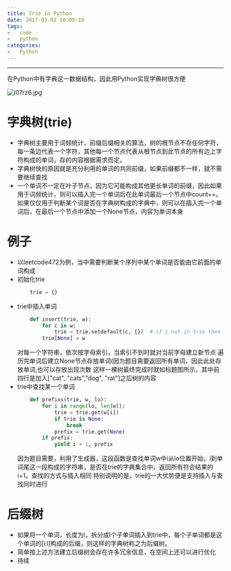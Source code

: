 ```yaml
---
title: Trie in Python
date: 2017-05-02 10:09:19
tags:
-	code
-	python
categories:
-	Python
---
```

***
在Python中有字典这一数据结构，因此用Python实现字典树很方便

<!--more-->

![i07rz6.jpg](https://s1.ax1x.com/2018/10/20/i07rz6.jpg)

# 字典树(trie)
-	字典树主要用于词频统计，前缀后缀相关的算法，树的根节点不存任何字符，每一条边代表一个字符，其他每一个节点代表从根节点到此节点的所有边上字符构成的单词，存的内容根据需求而定。
-	字典树快的原因就是充分利用的单词的共同前缀，如果前缀都不一样，就不需要继续查找
-	一个单词不一定在叶子节点，因为它可能构成其他更长单词的前缀，因此如果用于词频统计，则可以插入完一个单词后在此单词最后一个节点中count++。如果仅仅用于判断某个词是否在字典树构成的字典中，则可以在插入完一个单词后，在最后一个节点中添加一个None节点，内容为单词本身

# 例子
-	以leetcode472为例，当中需要判断某个序列中某个单词是否能由它前面的单词构成
-	初始化trie
	```Python
		trie = {}
	```
-	trie中插入单词
	```Python
		def insert(trie, w):
			for c in w:
				trie = trie.setdefault(c, {})  # if c not in trie then set trie[c]={}
			trie[None] = w
	```
	对每一个字符串，依次按字母索引，当索引不到时就对当前字母建立新节点
	遍历完单词后建立None节点存放单词(因为题目需要返回所有单词，因此此处存放单词,也可以存放出现次数
	这样一棵树最终完成时就如标题图所示，其中前四行是加入["cat", "cats","dog", "rat"]之后树的内容
-	trie中查找某一个单词
	```Python
		def prefixs(trie, w, lo):
			for i in range(lo, len(w)):
				trie = trie.get(w[i])
				if trie is None:
					break
				prefix = trie.get(None)
			if prefix:
				yield i + 1, prefix
	```
	因为题目需要，利用了生成器，这段函数是查找单词w中i从lo位置开始，i到单词尾这一段构成的字符串，是否在trie的字典集合中，返回所有符合结果的i+1。查找的方式与插入相同
	特别说明的是，trie的一大优势便是支持插入与查找同时进行
	
# 后缀树
-	如果将一个单词，长度为l，拆分成l个子单词插入到trie中，每个子单词都是这个单词的[i:l]构成的后缀，则这样的字典树称之为后缀树。
-	简单按上述方法建立后缀树会存在许多冗余信息，在空间上还可以进行优化
-	待续
				